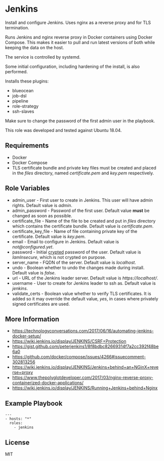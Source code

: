 # Jenkins

Install and configure Jenkins. Uses nginx as a reverse proxy and for TLS
termination.

Runs Jenkins and nginx reverse proxy in Docker containers using Docker Compose.
This makes it easier to pull and run latest versions of both while keeping the
data on the host.

The service is controlled by systemd.

Some initial configuration, including hardening of the install, is also
performed.

Installs these plugins:

- blueocean
- job-dsl
- pipeline
- role-strategy
- ssh-slaves

Make sure to change the password of the first admin user in the playbook.

This role was developed and tested against Ubuntu 18.04.

## Requirements

- Docker
- Docker Compose
- TLS certificate bundle and private key files must be created and placed in
the _files_ directory, named _certificate.pem_ and _key.pem_ respectively.

## Role Variables

- admin_user - First user to create in Jenkins. This user will have admin
rights. Default value is _admin_.
- admin_password - Password of the first user. Default value **must** be
changed as soon as possible.
- certificate_file - Name of the file to be created and put in _files_ directory
which contains the certificate bundle. Default value is _certificate.pem_.
- certificate_key_file - Name of file containing private key of the certificate.
Default value is _key.pem_.
- email - Email to configure in Jenkins. Default value is _not@configured.yet_.
- password - Initial [crypted](https://docs.ansible.com/ansible/latest/reference_appendices/faq.html#how-do-i-generate-crypted-passwords-for-the-user-module) password of the user. Default value is _IamInsecure_, which is not crypted on purpose.
- server_name - FQDN of the server. Default value is _localhost_.
- undo - Boolean whether to undo the changes made during install. Default value
is _false_.
- url - URL of the Jenkins leader server. Default value is _https://localhost/_.
- username - User to create for Jenkins leader to ssh as. Default value is
_jenkins_.
- validate_certs - Boolean value whether to verify TLS certificates. It is added
so it may override the default value, _yes_, in cases where privately signed
certificates are used.

## More Information

- https://technologyconversations.com/2017/06/16/automating-jenkins-docker-setup/
- https://wiki.jenkins.io/display/JENKINS/CSRF+Protection
- https://gist.github.com/peterjenkins1/8f8bdbc82669314f7a2cc392f48be6a0
- https://github.com/docker/compose/issues/4266#issuecomment-302813256
- https://wiki.jenkins.io/display/JENKINS/Jenkins+behind+an+NGinX+reverse+proxy
- https://www.thepolyglotdeveloper.com/2017/03/nginx-reverse-proxy-containerized-docker-applications/
- https://wiki.jenkins.io/display/JENKINS/Running+Jenkins+behind+Nginx

## Example Playbook

    ---
    - hosts: "*"
      roles:
        - jenkins

## License

MIT
